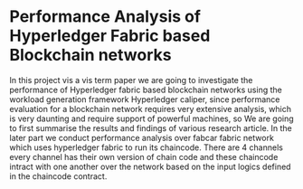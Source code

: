 #  Performance Analysis of Hyperledger Fabric based Blockchain networks

<p>
In this project vis a vis term paper we are going to investigate the performance of Hyperledger fabric  based blockchain networks using the workload generation framework Hyperledger caliper, since performance evaluation for a blockchain network requires very extensive analysis, which is very daunting and require support of powerful machines, so We are going to first summarise the results and findings of various research article. In the later part  we conduct performance analysis over fabcar fabric
network which uses hyperledger fabric to run its chaincode. There are 4 channels every channel has their own version of chain code and these chaincode intract with one another over the network based on the input logics defined in the chaincode contract.
</p>
